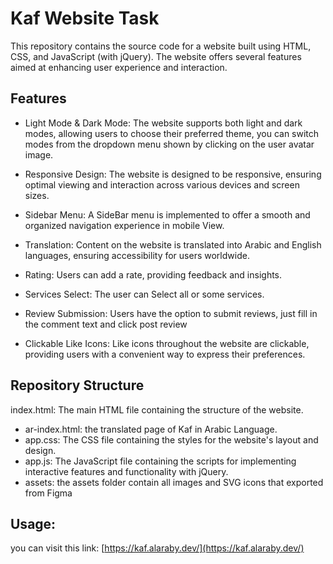 # Kaf Website Task
This repository contains the source code for a website built using HTML, CSS, and JavaScript (with jQuery). The website offers several features aimed at enhancing user experience and interaction.

## Features
 - Light Mode & Dark Mode: The website supports both light and dark modes, allowing users to choose their preferred theme, you can switch modes from the dropdown menu shown by clicking on the user avatar image.

- Responsive Design: The website is designed to be responsive, ensuring optimal viewing and interaction across various devices and screen sizes.

- Sidebar Menu: A SideBar menu is implemented to offer a smooth and organized navigation experience in mobile View.

- Translation: Content on the website is translated into Arabic and English languages, ensuring accessibility for users worldwide.

- Rating: Users can add a rate, providing feedback and insights.

- Services Select: The user can Select all or some services. 

- Review Submission: Users have the option to submit reviews, just fill in the comment text and click post review

- Clickable Like Icons: Like icons throughout the website are clickable, providing users with a convenient way to express their preferences.


## Repository Structure
index.html: The main HTML file containing the structure of the website.
- ar-index.html: the translated page of Kaf in Arabic Language.
- app.css: The CSS file containing the styles for the website's layout and design.
- app.js: The JavaScript file containing the scripts for implementing interactive features and functionality with jQuery.
- assets: the assets folder contain all images and SVG icons that exported from Figma

## Usage: 
you can visit this link:
[https://kaf.alaraby.dev/](https://kaf.alaraby.dev/)
